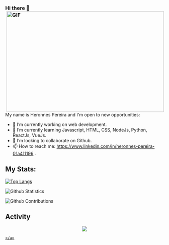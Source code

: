 ### Hi there 👋 <img align="right" alt="GIF" src="https://github.com/abhisheknaiidu/abhisheknaiidu/blob/master/code.gif?raw=true" width="500" height="320" />

<br/>

My name is Heronnes Pereira and I'm open to new opportunities:

- 🔭 I’m currently working on web development.
- 🌱 I’m currently learning Javascript, HTML, CSS, NodeJs, Python, ReactJs, VueJs.
- 👯 I’m looking to collaborate on Github.
- 📫 How to reach me: https://www.linkedin.com/in/heronnes-pereira-01a411196 .


## My Stats:

[![Top Langs](https://github-readme-stats.vercel.app/api/top-langs/?username=codingscode&layout=compact&langs_count=15)](https://github.com/anuraghazra/github-readme-stats)

![Github Statistics](https://github-readme-stats.vercel.app/api/?username=codingscode&count_private=true&show_icons=true)

![Github Contributions](https://github-readme-streak-stats.herokuapp.com/?user=codingscode&hide_border=true)


## Activity

<div>
    <a href="https://github.com/codingscode">
	<p align="center">
    	    <img src="https://activity-graph.herokuapp.com/graph?username=codingscode&custom_title=Recently%20contributions&hide_border=true&area=true&area_color=whitepoint=FE0000&line=2895BC"/>
	</p>
	
    </a>
</div>

